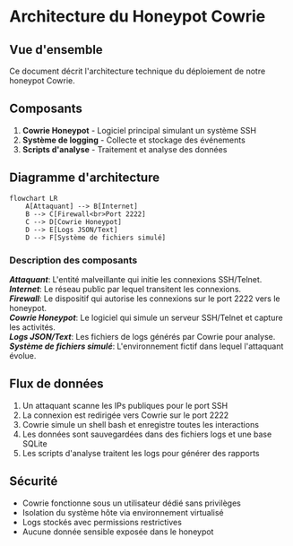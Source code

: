 
# Architecture du Honeypot Cowrie

## Vue d'ensemble
Ce document décrit l'architecture technique du déploiement de notre honeypot Cowrie.

## Composants
1. **Cowrie Honeypot** - Logiciel principal simulant un système SSH
2. **Système de logging** - Collecte et stockage des événements
3. **Scripts d'analyse** - Traitement et analyse des données

## Diagramme d'architecture
```mermaid
flowchart LR
    A[Attaquant] --> B[Internet]
    B --> C[Firewall<br>Port 2222]
    C --> D[Cowrie Honeypot]
    D --> E[Logs JSON/Text]
    D --> F[Système de fichiers simulé]
```
### Description des composants
***Attaquant***: L'entité malveillante qui initie les connexions SSH/Telnet.  
***Internet***: Le réseau public par lequel transitent les connexions.  
***Firewall***: Le dispositif qui autorise les connexions sur le port 2222 vers le honeypot.  
***Cowrie Honeypot***: Le logiciel qui simule un serveur SSH/Telnet et capture les activités.  
***Logs JSON/Text***: Les fichiers de logs générés par Cowrie pour analyse.  
***Système de fichiers simulé***: L'environnement fictif dans lequel l'attaquant évolue.  

## Flux de données
1. Un attaquant scanne les IPs publiques pour le port SSH
2. La connexion est redirigée vers Cowrie sur le port 2222
3. Cowrie simule un shell bash et enregistre toutes les interactions
4. Les données sont sauvegardées dans des fichiers logs et une base SQLite
5. Les scripts d'analyse traitent les logs pour générer des rapports

## Sécurité
- Cowrie fonctionne sous un utilisateur dédié sans privilèges
- Isolation du système hôte via environnement virtualisé
- Logs stockés avec permissions restrictives
- Aucune donnée sensible exposée dans le honeypot

